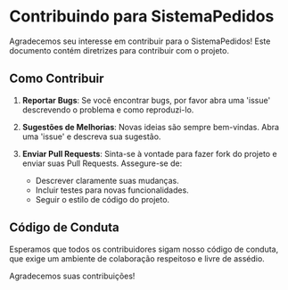 # Contribuindo para SistemaPedidos

Agradecemos seu interesse em contribuir para o SistemaPedidos! Este documento contém diretrizes para contribuir com o projeto.

## Como Contribuir

1. **Reportar Bugs**: Se você encontrar bugs, por favor abra uma 'issue' descrevendo o problema e como reproduzi-lo.

2. **Sugestões de Melhorias**: Novas ideias são sempre bem-vindas. Abra uma 'issue' e descreva sua sugestão.

3. **Enviar Pull Requests**: Sinta-se à vontade para fazer fork do projeto e enviar suas Pull Requests. Assegure-se de:

   - Descrever claramente suas mudanças.
   - Incluir testes para novas funcionalidades.
   - Seguir o estilo de código do projeto.

## Código de Conduta

Esperamos que todos os contribuidores sigam nosso código de conduta, que exige um ambiente de colaboração respeitoso e livre de assédio.

Agradecemos suas contribuições!